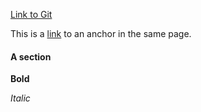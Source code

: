 <!-- These are HTML comments -->
<a href="https://git-scm.com/book/en/v2"> Link to Git</a>

This is a [link](#SomeSection) to an anchor in the same page.

#### <a name = "SomeSection"></a>A section

__Bold__

*Italic*
